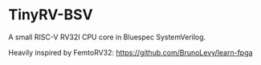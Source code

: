# TinyRV-BSV
A small RISC-V RV32I CPU core in Bluespec SystemVerilog. 

Heavily inspired by FemtoRV32: https://github.com/BrunoLevy/learn-fpga

